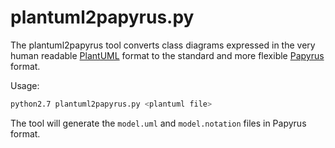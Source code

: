 # plantuml2papyrus.py

The plantuml2papyrus tool converts class diagrams expressed in the very human readable [PlantUML](http://plantuml.com/class-diagram) format to the standard and more flexible [Papyrus](https://eclipse.org/papyrus/) format.

Usage:

```bash
python2.7 plantuml2papyrus.py <plantuml file>
```

The tool will generate the ``model.uml`` and ``model.notation`` files in Papyrus format.
